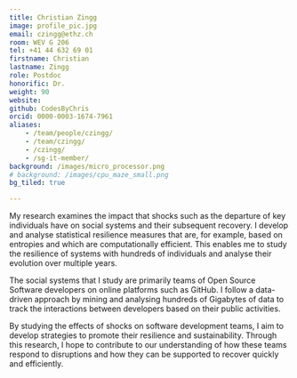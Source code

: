 ```yaml
---
title: Christian Zingg
image: profile_pic.jpg
email: czingg@ethz.ch
room: WEV G 206
tel: +41 44 632 69 01
firstname: Christian
lastname: Zingg
role: Postdoc
honorific: Dr.
weight: 90
website:
github: CodesByChris
orcid: 0000-0003-1674-7961
aliases:
    - /team/people/czingg/
    - /team/czingg/
    - /czingg/
    - /sg-it-member/
background: /images/micro_processor.png
# background: /images/cpu_maze_small.png
bg_tiled: true

---
```


My research examines the impact that shocks such as the departure of key individuals have on social systems and their subsequent recovery.
I develop and analyse statistical resilience measures that are, for example, based on entropies and which are computationally efficient.
This enables me to study the resilience of systems with hundreds of individuals and analyse their evolution over multiple years.

The social systems that I study are primarily teams of Open Source Software developers on online platforms such as GitHub.
I follow a data-driven approach by mining and analysing hundreds of Gigabytes of data to track the interactions between developers based on their public activities.

By studying the effects of shocks on software development teams, I aim to develop strategies to promote their resilience and sustainability.
Through this research, I hope to contribute to our understanding of how these teams respond to disruptions and how they can be supported to recover quickly and efficiently.
